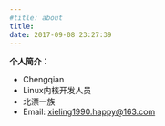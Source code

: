 ```yaml
---
#title: about
title:
date: 2017-09-08 23:27:39
---
```


**个人简介：**

- Chengqian
- Linux内核开发人员
- 北漂一族
- Email: xieling1990.happy@163.com
